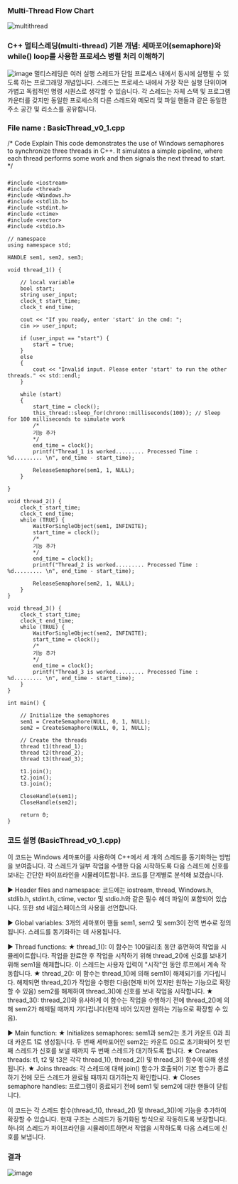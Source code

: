 ### Multi-Thread Flow Chart
![multithread](https://github.com/parkppjjmm/MultiThreadProject/assets/56201670/f26fed4f-6490-49bf-a5ae-112c4ffe719e)


### C++ 멀티스레딩(multi-thread) 기본 개념: 세마포어(semaphore)와 while() loop를 사용한 프로세스 병렬 처리 이해하기
![image](https://github.com/parkppjjmm/MultiThreadProject/assets/56201670/e0e85631-c14d-40ac-9056-b068c5079bac)
멀티스레딩은 여러 실행 스레드가 단일 프로세스 내에서 동시에 실행될 수 있도록 하는 프로그래밍 개념입니다. 스레드는 프로세스 내에서 가장 작은 실행 단위이며 가볍고 독립적인 명령 시퀀스로 생각할 수 있습니다. 각 스레드는 자체 스택 및 프로그램 카운터를 갖지만 동일한 프로세스의 다른 스레드와 메모리 및 파일 핸들과 같은 동일한 주소 공간 및 리소스를 공유합니다.

### File name : BasicThread_v0_1.cpp
/* Code Explain
This code demonstrates the use of Windows semaphores to synchronize three threads in C++. 
It simulates a simple pipeline, where each thread performs some work and then signals the next thread to start. 
*/

###
	#include <iostream>
	#include <thread>
	#include <Windows.h>
	#include <stdlib.h>
	#include <stdint.h>
	#include <ctime>
	#include <vector>
	#include <stdio.h>
	
	// namespace
	using namespace std;
	
	HANDLE sem1, sem2, sem3;
	
	void thread_1() {
	
		// local variable 
		bool start;
		string user_input;
		clock_t start_time;
		clock_t end_time;
	
		cout << "If you ready, enter 'start' in the cmd: ";
		cin >> user_input;
	
		if (user_input == "start") {
			start = true;
		}
		else
		{
			cout << "Invalid input. Please enter 'start' to run the other threads." << std::endl;
		}
	
		while (start)
		{
			start_time = clock();
			this_thread::sleep_for(chrono::milliseconds(100)); // Sleep for 100 milliseconds to simulate work
			/*
			기능 추가
			*/
			end_time = clock();
			printf("Thread_1 is worked......... Processed Time : %d......... \n", end_time - start_time);
	
			ReleaseSemaphore(sem1, 1, NULL);
		}
	
	}
	
	void thread_2() {
		clock_t start_time;
		clock_t end_time;
		while (TRUE) {
			WaitForSingleObject(sem1, INFINITE);
			start_time = clock();
			/*
			기능 추가
			*/
			end_time = clock();
			printf("Thread_2 is worked......... Processed Time : %d......... \n", end_time - start_time);
			
			ReleaseSemaphore(sem2, 1, NULL);
		}
	}
	
	void thread_3() {
		clock_t start_time;
		clock_t end_time;
		while (TRUE) {
			WaitForSingleObject(sem2, INFINITE);
			start_time = clock();
			/*
			기능 추가
			*/
			end_time = clock();
			printf("Thread_3 is worked......... Processed Time : %d......... \n", end_time - start_time);
		}
	}
	
	int main() {
	
		// Initialize the semaphores
		sem1 = CreateSemaphore(NULL, 0, 1, NULL);
		sem2 = CreateSemaphore(NULL, 0, 1, NULL);
	
		// Create the threads
		thread t1(thread_1);
		thread t2(thread_2);
		thread t3(thread_3);
	
		t1.join();
		t2.join();
		t3.join();
	
		CloseHandle(sem1);
		CloseHandle(sem2);
	
		return 0;
	}
### 코드 설명 (BasicThread_v0_1.cpp)
이 코드는 Windows 세마포어를 사용하여 C++에서 세 개의 스레드를 동기화하는 방법을 보여줍니다. 각 스레드가 일부 작업을 수행한 다음 시작하도록 다음 스레드에 신호를 보내는 간단한 파이프라인을 시뮬레이트합니다. 코드를 단계별로 분석해 보겠습니다.

▶ Header files and namespace:
코드에는 iostream, thread, Windows.h, stdlib.h, stdint.h, ctime, vector 및 stdio.h와 같은 필수 헤더 파일이 포함되어 있습니다. 또한 std 네임스페이스의 사용을 선언합니다.

▶ Global variables:
3개의 세마포어 핸들 sem1, sem2 및 sem3이 전역 변수로 정의됩니다. 스레드를 동기화하는 데 사용됩니다.

▶ Thread functions:
	★ thread_1(): 이 함수는 100밀리초 동안 휴면하여 작업을 시뮬레이트합니다. 작업을 완료한 후 작업을 시작하기 위해 thread_2()에 신호를 보내기 위해 sem1을 해제합니다. 이 스레드는 사용자 입력이 "시작"인 동안 루프에서 계속 작동합니다.
	★ thread_2(): 이 함수는 thread_1()에 의해 sem1이 해제되기를 기다립니다. 해제되면 thread_2()가 작업을 수행한 다음(현재 비어 있지만 원하는 기능으로 확장할 수 있음) sem2를 해제하여 thread_3()에 신호를 보내 작업을 시작합니다.
	★ thread_3(): thread_2()와 유사하게 이 함수는 작업을 수행하기 전에 thread_2()에 의해 sem2가 해제될 때까지 기다립니다(현재 비어 있지만 원하는 기능으로 확장할 수 있음).
 

▶ Main function:
	★ Initializes semaphores: sem1과 sem2는 초기 카운트 0과 최대 카운트 1로 생성됩니다. 두 번째 세마포어인 sem2는 카운트 0으로 초기화되어 첫 번째 스레드가 신호를 보낼 때까지 두 번째 스레드가 대기하도록 합니다.
	★ Creates threads: t1, t2 및 t3은 각각 thread_1(), thread_2() 및 thread_3() 함수에 대해 생성됩니다.
	★ Joins threads: 각 스레드에 대해 join() 함수가 호출되어 기본 함수가 종료하기 전에 모든 스레드가 완료될 때까지 대기하는지 확인합니다.
	★ Closes semaphore handles: 프로그램이 종료되기 전에 sem1 및 sem2에 대한 핸들이 닫힙니다.
	 
이 코드는 각 스레드 함수(thread_1(), thread_2() 및 thread_3())에 기능을 추가하여 확장할 수 있습니다. 현재 구조는 스레드가 동기화된 방식으로 작동하도록 보장합니다. 하나의 스레드가 파이프라인을 시뮬레이트하면서 작업을 시작하도록 다음 스레드에 신호를 보냅니다.

### 결과
![image](https://github.com/parkppjjmm/MultiThreadProject/assets/56201670/c020993b-0709-4f28-abb1-16b32088bf59)
